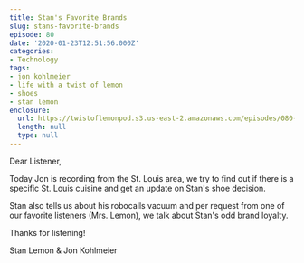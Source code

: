 ```yaml
---
title: Stan's Favorite Brands
slug: stans-favorite-brands
episode: 80
date: '2020-01-23T12:51:56.000Z'
categories:
- Technology
tags:
- jon kohlmeier
- life with a twist of lemon
- shoes
- stan lemon
enclosure:
  url: https://twistoflemonpod.s3.us-east-2.amazonaws.com/episodes/080-lwatol-20200123.mp3
  length: null
  type: null
---
```


Dear Listener,

Today Jon is recording from the St. Louis area, we try to find out if there is a specific St. Louis cuisine and get an update on Stan's shoe decision.

Stan also tells us about his robocalls vacuum and per request from one of our favorite listeners (Mrs. Lemon), we talk about Stan's odd brand loyalty.

Thanks for listening!

Stan Lemon & Jon Kohlmeier
